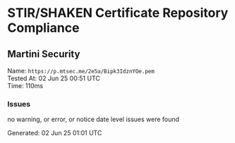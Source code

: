 # STIR/SHAKEN Certificate Repository Compliance

## Martini Security

Name: `https://p.mtsec.me/2e5a/Bipk3IdznYOe.pem`\
Tested At: 02 Jun 25 00:51 UTC\
Time: 110ms

### Issues

no warning, or error, or notice date level issues were found

Generated: 02 Jun 25 01:01 UTC